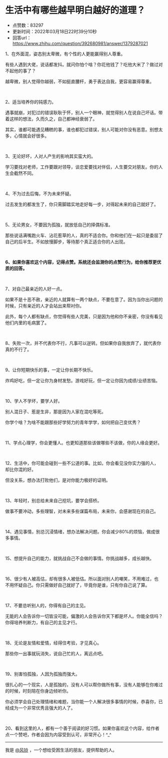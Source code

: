 # 生活中有哪些越早明白越好的道理？
- 点赞数：83297
- 更新时间：2022年03月18日22时39分10秒
- 回答url：https://www.zhihu.com/question/392680981/answer/1379287021
<body>
 <p data-pid="eijjTPBy">1、在外面混，姿态别太卑微，有个性的人更能赢得别人尊重。</p>
 <p data-pid="TBKiQvUZ">有些人遇到大佬，说话都发抖。就问你怕个啥？你花他钱了？吃他大米了？做过对不起他的事了？</p>
 <p data-pid="s7iDrXY9">越卑微，别人觉得你越弱，不如挺直腰杆，勇于表达自我，更容易赢得尊重。</p>
 <p class="ztext-empty-paragraph"><br></p>
 <p data-pid="aVtq6pPg">2、适当培养你的钝感力。</p>
 <p data-pid="btiiV_ES">遇事就崩，对犯过的错误耿耿于怀，别人一个眼神，就觉得别人在说自己坏话。带着这样的想法，久而久之，自己都神经衰弱了。</p>
 <p data-pid="1QAmaKy1">其实，谁都可能遇见糟糕的事，谁也都犯过错误，别人可能对你没有恶意。别想太多，心情就会好很多。</p>
 <p class="ztext-empty-paragraph"><br></p>
 <p data-pid="0h1LbSVH">3、无论好坏，人对人产生的影响其实蛮大的。</p>
 <p data-pid="rP16DZUn">学习要找对老师，工作要跟对领导，谈恋爱要找对伴侣，人生要交对朋友。你的人生会截然不同。</p>
 <p class="ztext-empty-paragraph"><br></p>
 <p data-pid="HAiNMlCD">4、不为过去后悔，不为未来怀疑。</p>
 <p data-pid="eVhPdeJL">过去发生的都发生了，你只需脚踏实地走好每一步，对得起未来的自己就好了。</p>
 <p class="ztext-empty-paragraph"><br></p>
 <p data-pid="WW4-VUkj">5、无论男女，不要因为孤独，就放低自己的择偶标准。</p>
 <p data-pid="0McyWxVp">那些说话满嘴跑火车、沾花惹草的人，真的不适合你。你和他们在一起只是委屈了自己的后半生。不如放慢脚步，等待那个真正适合你的人出现。</p>
 <p class="ztext-empty-paragraph"><br></p>
 <p data-pid="FhuYv-rH"><b>6、如果你喜欢这个内容，记得点赞。系统还会监测你的点赞行为，给你推荐更优质的回答。</b></p>
 <p class="ztext-empty-paragraph"><br></p>
 <p data-pid="CXFDaYM-">7、对自己最亲近的人好一点。</p>
 <p data-pid="6SrOkIZw">如果不是十恶不赦，亲近的人就算有一两个缺点，不要在意了。因为当你出问题的时候，只有亲近的人才会站出来帮衬你。</p>
 <p data-pid="FYGCBuza">此外，每个人都有缺点，你觉得有些人完美，只是因为他和你不亲密，你没有看见他们内里的毛病罢了。</p>
 <p class="ztext-empty-paragraph"><br></p>
 <p data-pid="k6kZsSpg">8、失败一次，并不代表你不行，凡事可以逆转。但如果你自我放弃了，就代表你真的不行了。</p>
 <p class="ztext-empty-paragraph"><br></p>
 <p data-pid="3SYfU8mQ">9、让你短期快乐的事，一定让你长期不快乐。</p>
 <p data-pid="1Nao3esL">炸鸡好吃，但一定让你为身材发愁。游戏好玩，但一定让你因为成绩/业绩苦恼。</p>
 <p class="ztext-empty-paragraph"><br></p>
 <p data-pid="jqLLs0vr">10、学人不学坏，要学人好。</p>
 <p data-pid="VmoO38yx">别人混日子、惹是生非，那是因为人家在混吃等死。</p>
 <p data-pid="dFI4WCzC">你学个啥？为啥不能跟那些好学努力的青年学学，如何把自己变优秀？</p>
 <p class="ztext-empty-paragraph"><br></p>
 <p data-pid="cjVW0EZV">11、学点心理学，你会更懂人。也更知道那些该做哪些不该做，你的人缘会更好。</p>
 <p class="ztext-empty-paragraph"><br></p>
 <p data-pid="5xctzP7T">12、生活中，你可能会碰到一些不公道的事。比如，你会看见没你实力强的人，却比你混的好。</p>
 <p data-pid="syqDNCWd">但没关系，想办法打败他们，是对你能力极好的证明。</p>
 <p class="ztext-empty-paragraph"><br></p>
 <p data-pid="vDxPRO4H">13、年轻时，别总给未来自己挖坑，要学会搭桥。</p>
 <p data-pid="og_1Qj9V">做事不要冲动，多些理智，对未来多些谋篇布局，未来你，会感谢现在的自己。</p>
 <p class="ztext-empty-paragraph"><br></p>
 <p data-pid="lwJVy-df">14、遇见事情，别总沉浸情绪，想办法解决问题。你会减少80%的烦恼，做成很多事情。</p>
 <p class="ztext-empty-paragraph"><br></p>
 <p data-pid="8YSnyLZt">15、想提升自己的能力，就挑战自己不会做的事情。你挑战越多，成长越快。</p>
 <p class="ztext-empty-paragraph"><br></p>
 <p data-pid="F4ierdBj">16、很少有人被高估，却有很多人被低估。所以面对别人的嘲笑，不用难过，也不用怀疑自己。你只需做好自己就好了，毕竟你是谁，只有你自己说了算。</p>
 <p class="ztext-empty-paragraph"><br></p>
 <p data-pid="F7v1FVsR">17、不要总听别人的，你得有自己的主见。</p>
 <p data-pid="_4W19vxg">无能的人会告诉你一切皆没可能，偏激的人会告诉你天下都是坏人。你能全信吗？你得培养判断力，有自己的主见才行。</p>
 <p class="ztext-empty-paragraph"><br></p>
 <p data-pid="miznOQ1O">18、无论是友情和爱情，经得住考验，才见真心。</p>
 <p data-pid="CDpZi2uK">那些你一出事就玩消失，说自己忙的人，离远点吧。</p>
 <p class="ztext-empty-paragraph"><br></p>
 <p data-pid="U5g6gbBZ">19、别害怕孤独，人因为孤独而强大。</p>
 <p data-pid="7PBIATe1">很扎心的一个现实，人是孤独的，没有人可以帮你做所有事，没有人能够在你难过的时候，时刻陪在你身边倾听你。</p>
 <p data-pid="yxcy4usa">你必须学会自己处理情绪和难题，当你能一个人解决很多事情的时候，恭喜你，已经成为一个非常优秀且强大的人了。</p>
 <p class="ztext-empty-paragraph"><br></p>
 <p data-pid="Y3s-xuRl">20、看到这里的人，都有一个善于阅读的好习惯。如果你喜欢这个内容，给作者点一个赞吧，作者会因为内容受到认可，非常开心！^_^</p>
 <hr>
 <p data-pid="1v9x987o">我是 <a class="member_mention" href="https://www.zhihu.com/people/f8a8ace0cc3393bde365f1bf4402637e" data-hash="f8a8ace0cc3393bde365f1bf4402637e" data-hovercard="p$b$f8a8ace0cc3393bde365f1bf4402637e">@风铃</a> ，一个想给受困生活的朋友，提供帮助的人。</p>
</body>